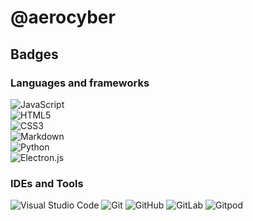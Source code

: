 # @aerocyber


## Badges

### Languages and frameworks

![JavaScript](https://img.shields.io/badge/javascript-%23323330.svg?style=for-the-badge&logo=javascript&logoColor=%23F7DF1E) <br>
![HTML5](https://img.shields.io/badge/html5-%23E34F26.svg?style=for-the-badge&logo=html5&logoColor=white) <br>
![CSS3](https://img.shields.io/badge/css3-%231572B6.svg?style=for-the-badge&logo=css3&logoColor=white) <br>
![Markdown](https://img.shields.io/badge/markdown-%23000000.svg?style=for-the-badge&logo=markdown&logoColor=white) <br>
![Python](https://img.shields.io/badge/python-3670A0?style=for-the-badge&logo=python&logoColor=ffdd54) <br>
![Electron.js](https://img.shields.io/badge/Electron-191970?style=for-the-badge&logo=Electron&logoColor=white) <br>

### IDEs and Tools
![Visual Studio Code](https://img.shields.io/badge/Visual%20Studio%20Code-0078d7.svg?style=for-the-badge&logo=visual-studio-code&logoColor=white)
![Git](https://img.shields.io/badge/git-%23F05033.svg?style=for-the-badge&logo=git&logoColor=white)
![GitHub](https://img.shields.io/badge/github-%23121011.svg?style=for-the-badge&logo=github&logoColor=white)
![GitLab](https://img.shields.io/badge/gitlab-%23181717.svg?style=for-the-badge&logo=gitlab&logoColor=white)
![Gitpod](https://img.shields.io/badge/gitpod-f06611.svg?style=for-the-badge&logo=gitpod&logoColor=white)
